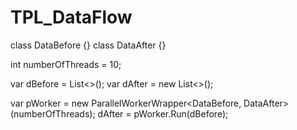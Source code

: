 # TPL_DataFlow

class DataBefore {}
class DataAfter {}

int numberOfThreads = 10;

var dBefore = List<<DataBefore>>();
var dAfter = new List<<DataAfter>>();

var pWorker = new ParallelWorkerWrapper<DataBefore, DataAfter>(numberOfThreads);
dAfter = pWorker.Run(dBefore);
